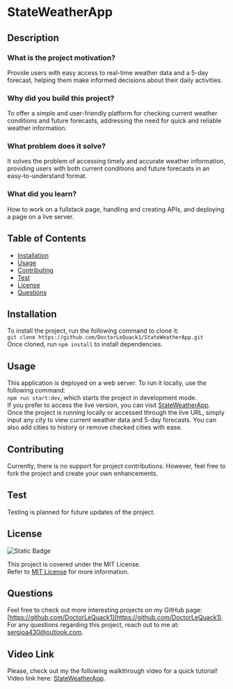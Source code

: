 # StateWeatherApp

## Description

### What is the project motivation?  
Provide users with easy access to real-time weather data and a 5-day forecast, helping them make informed decisions about their daily activities.

### Why did you build this project?  
To offer a simple and user-friendly platform for checking current weather conditions and future forecasts, addressing the need for quick and reliable weather information.

### What problem does it solve?  
It solves the problem of accessing timely and accurate weather information, providing users with both current conditions and future forecasts in an easy-to-understand format.

### What did you learn?  
How to work on a fullstack page, handling and creating APIs, and deploying a page on a live server.

## Table of Contents
- [Installation](#installation)
- [Usage](#usage)
- [Contributing](#contributing)
- [Test](#test)
- [License](#license)
- [Questions](#questions)

## Installation
To install the project, run the following command to clone it:  
`git clone https://github.com/DoctorLeQuack1/StateWeatherApp.git`  
Once cloned, run `npm install` to install dependencies.

## Usage
This application is deployed on a web server. To run it locally, use the following command:  
`npm run start:dev`, which starts the project in development mode.  
If you prefer to access the live version, you can visit [StateWeatherApp](https://stateweatherapp.onrender.com/).  
Once the project is running locally or accessed through the live URL, simply input any city to view current weather data and 5-day forecasts. You can also add cities to history or remove checked cities with ease.

## Contributing
Currently, there is no support for project contributions. However, feel free to fork the project and create your own enhancements.

## Test
Testing is planned for future updates of the project.

## License
![Static Badge](https://img.shields.io/badge/MIT-Licence-blue)

This project is covered under the MIT License.  
Refer to [MIT License](https://opensource.org/licenses/MIT) for more information.

## Questions
Feel free to check out more interesting projects on my GitHub page: [https://github.com/DoctorLeQuack1](https://github.com/DoctorLeQuack1).  
For any questions regarding this project, reach out to me at: [sergioa430@outlook.com](mailto:sergioa430@outlook.com).

## Video Link
Please, check out my the following walkthrough video for a quick tutorial!
Video link here: [StateWeatherApp](https://www.youtube.com/watch?v=jC-mr9yjWZs).